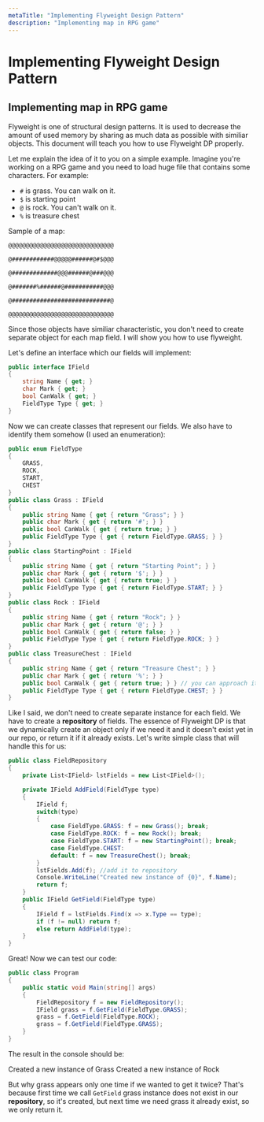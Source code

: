 ```yaml
---
metaTitle: "Implementing Flyweight Design Pattern"
description: "Implementing map in RPG game"
---
```


# Implementing Flyweight Design Pattern



## Implementing map in RPG game


Flyweight is one of structural design patterns. It is used to decrease the amount of used memory by sharing as much data as possible with similiar objects. This document will teach you how to use Flyweight DP properly.

Let me explain the idea of it to you on a simple example. Imagine you're working on a RPG game and you need to load huge file that contains some characters. For example:

- `#` is grass. You can walk on it.
- `$` is starting point
- `@` is rock. You can't walk on it.
- `%` is treasure chest

Sample of a map:

`@@@@@@@@@@@@@@@@@@@@@@@@@@@@@@`

`@############@@@@@######@#$@@@`

`@#############@@@######@###@@@`

`@#######%######@###########@@@`

`@############################@`

`@@@@@@@@@@@@@@@@@@@@@@@@@@@@@@`

Since those objects have similiar characteristic, you don't need to create separate object for each map field. I will show you how to use flyweight.

Let's define an interface which our fields will implement:

```cs
public interface IField
{
    string Name { get; }
    char Mark { get; }
    bool CanWalk { get; }
    FieldType Type { get; }
}

```

Now we can create classes that represent our fields. We also have to identify them somehow (I used an enumeration):

```cs
public enum FieldType
{
    GRASS,
    ROCK,
    START,
    CHEST
}
public class Grass : IField
{
    public string Name { get { return "Grass"; } }
    public char Mark { get { return '#'; } }
    public bool CanWalk { get { return true; } }
    public FieldType Type { get { return FieldType.GRASS; } }
}
public class StartingPoint : IField
{
    public string Name { get { return "Starting Point"; } }
    public char Mark { get { return '$'; } }
    public bool CanWalk { get { return true; } }
    public FieldType Type { get { return FieldType.START; } }
}
public class Rock : IField
{
    public string Name { get { return "Rock"; } }
    public char Mark { get { return '@'; } }
    public bool CanWalk { get { return false; } }
    public FieldType Type { get { return FieldType.ROCK; } }
}
public class TreasureChest : IField
{
    public string Name { get { return "Treasure Chest"; } }
    public char Mark { get { return '%'; } }
    public bool CanWalk { get { return true; } } // you can approach it
    public FieldType Type { get { return FieldType.CHEST; } }
}

```

Like I said, we don't need to create separate instance for each field. We have to create a **repository** of fields. The essence of Flyweight DP is that we dynamically create an object only if we need it and it doesn't exist yet in our repo, or return it if it already exists. Let's write simple class that will handle this for us:

```cs
public class FieldRepository
{
    private List<IField> lstFields = new List<IField>();

    private IField AddField(FieldType type)
    {
        IField f;
        switch(type)
        {
            case FieldType.GRASS: f = new Grass(); break;
            case FieldType.ROCK: f = new Rock(); break;
            case FieldType.START: f = new StartingPoint(); break;
            case FieldType.CHEST:
            default: f = new TreasureChest(); break;
        }
        lstFields.Add(f); //add it to repository
        Console.WriteLine("Created new instance of {0}", f.Name);
        return f;
    }
    public IField GetField(FieldType type)
    {
        IField f = lstFields.Find(x => x.Type == type);
        if (f != null) return f;
        else return AddField(type);
    }
}

```

Great! Now we can test our code:

```cs
public class Program
{
    public static void Main(string[] args)
    {
        FieldRepository f = new FieldRepository();
        IField grass = f.GetField(FieldType.GRASS);
        grass = f.GetField(FieldType.ROCK);
        grass = f.GetField(FieldType.GRASS);       
    }
}

```

The result in the console should be:

> 
Created a new instance of Grass
Created a new instance of Rock


But why grass appears only one time if we wanted to get it twice? That's because first time we call `GetField` grass instance does not exist in our **repository**, so it's created, but next time we need grass it already exist, so we only return it.

